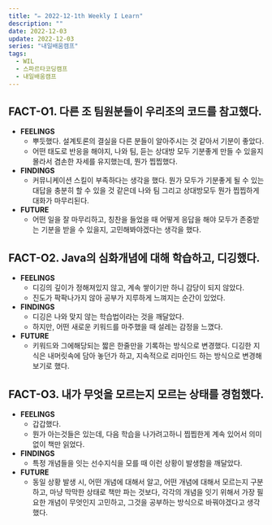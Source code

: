 ```yaml
---
title: "✏️ 2022-12-1th Weekly I Learn"
description: ""
date: 2022-12-03
update: 2022-12-03
series: "내일배움캠프"
tags:
  - WIL
  - 스파르타코딩캠프
  - 내일배움캠프
---
```


## FACT-O1. 다른 조 팀원분들이 우리조의 코드를 참고했다.

- **FEELINGS**
  - 뿌듯했다. 설계토론의 결실을 다른 분들이 알아주시는 것 같아서 기분이 좋았다.
  - 어떤 태도로 반응을 해야지, 나와 팀, 듣는 상대방 모두 기분좋게 만들 수 있을지 몰라서 겸손한 자세를 유지했는데, 뭔가 찝찝했다.
- **FINDINGS**
  - 커뮤니케이션 스킬이 부족하다는 생각을 했다. 뭔가 모두가 기분좋게 될 수 있는 대답을 충분히 할 수 있을 것 같은데 나와 팀 그리고 상대방모두 뭔가 찝찝하게 대화가 마무리된다.
- **FUTURE**
  - 어떤 일을 잘 마무리하고, 칭찬을 들었을 때 어떻게 응답을 해야 모두가 존중받는 기분을 받을 수 있을지, 고민해봐야겠다는 생각을 했다.

## FACT-O2. Java의 심화개념에 대해 학습하고, 디깅했다.

- **FEELINGS**
  - 디깅의 깊이가 정해져있지 않고, 계속 쌓이기만 하니 감당이 되지 않았다.
  - 진도가 팍팍나가지 않아 공부가 지루하게 느껴지는 순간이 있었다.
- **FINDINGS**
  - 디깅은 나와 맞지 않는 학습법이라는 것을 깨달았다.
  - 하지만, 어떤 새로운 키워드를 마주했을 때 설레는 감정을 느꼈다.
- **FUTURE**
  - 키워드와 그에해당되는 짧은 한줄만을 기록하는 방식으로 변경했다. 디깅한 지식은 내머릿속에 담아 놓던가 하고, 지속적으로 리마인드 하는 방식으로 변경해보기로 했다.

## FACT-O3. 내가 무엇을 모르는지 모르는 상태를 경험했다.

- **FEELINGS**
  - 갑갑했다.
  - 뭔가 아는것들은 있는데, 다음 학습을 나가려고하니 찝찝한게 계속 있어서 의미없이 책만 읽었다.
- **FINDINGS**
  - 특정 개념들을 잇는 선수지식을 모를 때 이런 상황이 발생함을 깨달았다.
- **FUTURE**
  - 동일 상황 발생 시, 어떤 개념에 대해서 알고, 어떤 개념에 대해서 모르는지 구분하고, 마냥 막막한 상태로 책만 파는 것보다, 각각의 개념을 잇기 위해서 가장 필요한 개념이 무엇인지 고민하고, 그것을 공부하는 방식으로 바꿔야겠다고 생각했다.
